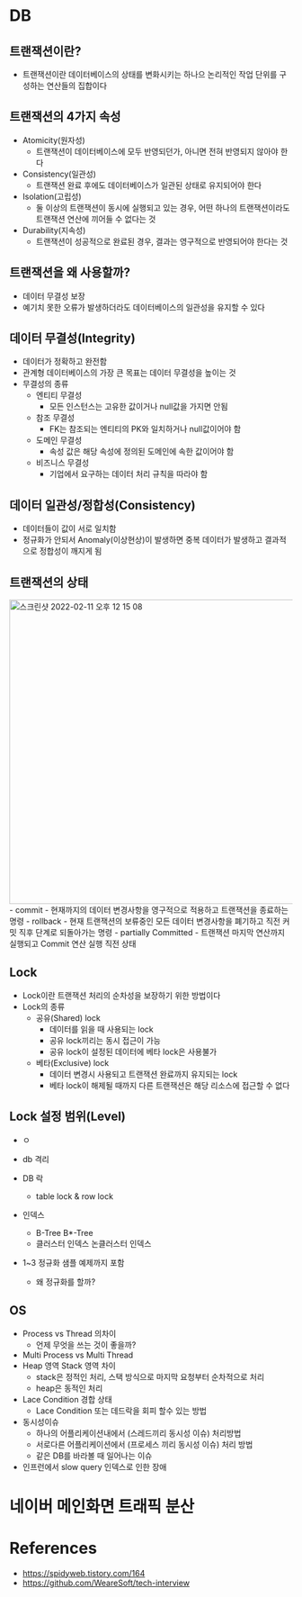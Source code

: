 # DB

## 트랜잭션이란?
- 트랜잭션이란 데이터베이스의 상태를 변화시키는 하나으 논리적인 작업 단위를 구성하는 연산들의 집합이다

## 트랜잭션의 4가지 속성
- Atomicity(원자성)
  - 트랜잭션이 데이터베이스에 모두 반영되던가, 아니면 전혀 반영되지 않아야 한다
- Consistency(일관성)
  - 트랜잭션 완료 후에도 데이터베이스가 일관된 상태로 유지되어야 한다
- Isolation(고립성)
  - 둘 이상의 트랜잭션이 동시에 실행되고 있는 경우, 어떤 하나의 트랜잭션이라도 트랜잭션 연산에 끼어들 수 없다는 것
- Durability(지속성)
  - 트랜잭션이 성공적으로 완료된 경우, 결과는 영구적으로 반영되어야 한다는 것

## 트랜잭션을 왜 사용할까?
- 데이터 무결성 보장
- 예기치 못한 오류가 발생하더라도 데이터베이스의 일관성을 유지할 수 있다

## 데이터 무결성(Integrity)
- 데이터가 정확하고 완전함
- 관계형 데이터베이스의 가장 큰 목표는 데이터 무결성을 높이는 것
- 무결성의 종류
  - 엔티티 무결성
    - 모든 인스턴스는 고유한 값이거나 null값을 가지면 안됨
  - 참조 무결성
    - FK는 참조되는 엔티티의 PK와 일치하거나 null값이어야 함
  - 도메인 무결성
    - 속성 값은 해당 속성에 정의된 도메인에 속한 값이어야 함
  - 비즈니스 무결성
    - 기업에서 요구하는 데이터 처리 규칙을 따라야 함

## 데이터 일관성/정합성(Consistency)
- 데이터들이 값이 서로 일치함  
- 정규화가 안되서 Anomaly(이상현상)이 발생하면 중복 데이터가 발생하고 결과적으로 정합성이 깨지게 됨  

## 트랜잭션의 상태
<img width="541" alt="스크린샷 2022-02-11 오후 12 15 08" src="https://user-images.githubusercontent.com/66231761/153532419-13438d9d-810e-45c1-8a75-bc0e6e717358.png">
- commit
  - 현재까지의 데이터 변경사항을 영구적으로 적용하고 트랜잭션을 종료하는 명령
- rollback
  - 현재 트랜잭션의 보류중인 모든 데이터 변경사항을 폐기하고 직전 커밋 직후 단계로 되돌아가는 명령
- partially Committed
  - 트랜잭션 마지막 연산까지 실행되고 Commit 연산 실행 직전 상태

## Lock
- Lock이란 트랜잭션 처리의 순차성을 보장하기 위한 방법이다
- Lock의 종류
  - 공유(Shared) lock
    - 데이터를 읽을 때 사용되는 lock
    - 공유 lock끼리는 동시 접근이 가능
    - 공유 lock이 설정된 데이터에 베타 lock은 사용불가
  - 베타(Exclusive) lock
    - 데이터 변경시 사용되고 트랜잭션 완료까지 유지되는 lock
    - 베타 lock이 해제될 때까지 다른 트랜잭션은 해당 리소스에 접근할 수 없다

## Lock 설정 범위(Level)
- ㅇ


- db 격리
- DB 락
    - table lock & row lock
- 인덱스
    - B-Tree B*-Tree
    - 클러스터 인덱스 논클러스터 인덱스
- 1~3 정규화 샘플 예제까지 포함
    - 왜 정규화를 할까?

## OS

- Process vs Thread 의차이
    - 언제 무엇을 쓰는 것이 좋을까?
- Multi Process vs Multi Thread
- Heap 영역 Stack 영역 차이
    - stack은 정적인 처리, 스택 방식으로 마지막 요청부터 순차적으로 처리
    - heap은 동적인 처리
- Lace Condition 경합 상태
    - Lace Condition 또는 데드락을 회피 할수 있는 방법
- 동시성이슈
    - 하나의 어플리케이션내에서 (스레드끼리 동시성 이슈) 처리방법
    - 서로다른 어플리케이션에서 (프로세스 끼리 동시성 이슈) 처리 방법
    - 같은 DB를 바라볼 때 일어나는 이슈
- 인프런에서 slow query 인덱스로 인한 장애

# 네이버 메인화면 트래픽 분산

# References
- https://spidyweb.tistory.com/164
- https://github.com/WeareSoft/tech-interview
